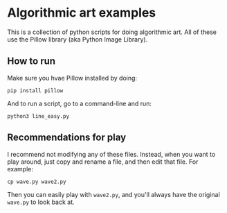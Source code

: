 # Algorithmic art examples

This is a collection of python scripts for doing algorithmic art. All of these use the Pillow library (aka Python Image Library).




## How to run

Make sure you hvae Pillow installed by doing:

    pip install pillow

And to run a script, go to a command-line and run:

    python3 line_easy.py




## Recommendations for play

I recommend not modifying any of these files. Instead, when you want to play around, just copy and rename a file, and then edit that file. For example:

    cp wave.py wave2.py

Then you can easily play with `wave2.py`, and you'll always have the original `wave.py` to look back at.

